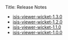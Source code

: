Title: Release Notes

- [isis-viewer-wicket-1.3.0](isis-viewer-wicket-1.3.0.html)
- [isis-viewer-wicket-1.2.0](isis-viewer-wicket-1.2.0.html)
- [isis-viewer-wicket-1.1.0](isis-viewer-wicket-1.1.0.html)
- [isis-viewer-wicket-1.0.0](isis-viewer-wicket-1.0.0.html)
